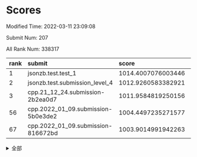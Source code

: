 # Scores

Modified Time: 2022-03-11 23:09:08

Submit Num: 207

All Rank Num: 338317

| rank |               submit               |       score        |       sigma        | pk_num |
| :--- | :--------------------------------- | :----------------- | :----------------- | :----- |
| 1    | jsonzb.test.test_1                 | 1014.4007076003446 | 0.8246158921588703 | 6534   |
| 2    | jsonzb.test.submission_level_4     | 1012.9260583382921 | 0.8202807421779614 | 6539   |
| 3    | cpp.21_12_24.submission-2b2ea0d7   | 1011.9584819250156 | 0.7727514540254257 | 6533   |
| 56   | cpp.2022_01_09.submission-5b0e3de2 | 1004.4497235271577 | 0.7121565985229177 | 6541   |
| 67   | cpp.2022_01_09.submission-816672bd | 1003.9014991942263 | 0.7145759489780644 | 6534   |


<details>
<summary>全部</summary>

| rank |                 submit                 |       score        |       sigma        | pk_num |
| :--- | :------------------------------------- | :----------------- | :----------------- | :----- |
| 1    | jsonzb.test.test_1                     | 1014.4007076003446 | 0.8246158921588703 | 6534   |
| 2    | jsonzb.test.submission_level_4         | 1012.9260583382921 | 0.8202807421779614 | 6539   |
| 3    | cpp.21_12_24.submission-2b2ea0d7       | 1011.9584819250156 | 0.7727514540254257 | 6533   |
| 4    | gobigger.level_3.submission_level_3_2  | 1011.802600800946  | 0.7806241649452084 | 6539   |
| 5    | gobigger.level_3.submission_level_3_3  | 1011.6630480103661 | 0.7642842180417962 | 6539   |
| 6    | gobigger.level_3.submission_level_3_7  | 1011.3321358630753 | 0.7582406656269067 | 6538   |
| 7    | gobigger.level_3.submission_level_3_48 | 1011.1572608376149 | 0.7525066931296026 | 6536   |
| 8    | gobigger.level_3.submission_level_3_28 | 1011.1491792303422 | 0.7539239465917533 | 6538   |
| 9    | gobigger.level_3.submission_level_3_47 | 1011.1111350920188 | 0.7655853706270098 | 6541   |
| 10   | gobigger.level_3.submission_level_3_36 | 1010.970974105483  | 0.7720287708711394 | 6541   |
| 11   | gobigger.level_3.submission_level_3_42 | 1010.9535737020769 | 0.774922064321399  | 6539   |
| 12   | gobigger.level_3.submission_level_3_33 | 1010.9226491748306 | 0.7872632221386741 | 6541   |
| 13   | gobigger.level_3.submission_level_3_34 | 1010.9115121239706 | 0.7655967951088262 | 6535   |
| 14   | gobigger.level_3.submission_level_3_15 | 1010.9018937324416 | 0.7627712797565127 | 6536   |
| 15   | gobigger.level_3.submission_level_3_14 | 1010.7429794461535 | 0.7767687057269772 | 6539   |
| 16   | gobigger.level_3.submission_level_3_26 | 1010.5620414395729 | 0.7507490107902965 | 6535   |
| 17   | gobigger.level_3.submission_level_3_30 | 1010.531425186585  | 0.7847086236630841 | 6535   |
| 18   | gobigger.level_3.submission_level_3_22 | 1010.493990421562  | 0.7761258046931944 | 6534   |
| 19   | gobigger.level_3.submission_level_3_25 | 1010.3324094787682 | 0.76733294803487   | 6537   |
| 20   | gobigger.level_3.submission_level_3_37 | 1010.3226525469495 | 0.7673978249134261 | 6538   |
| 21   | gobigger.level_3.submission_level_3_21 | 1010.3151036632956 | 0.7450119117574349 | 6540   |
| 22   | gobigger.level_3.submission_level_3_23 | 1010.2726896245147 | 0.7737545519954795 | 6539   |
| 23   | gobigger.level_3.submission_level_3_12 | 1010.2626038297678 | 0.7481188235643792 | 6531   |
| 24   | gobigger.level_3.submission_level_3_43 | 1010.2536934696951 | 0.7777873450029266 | 6544   |
| 25   | gobigger.level_3.submission_level_3_39 | 1010.2356229154617 | 0.7667970273859553 | 6539   |
| 26   | gobigger.level_3.submission_level_3_0  | 1010.2140943449798 | 0.744549921003848  | 6540   |
| 27   | gobigger.level_3.submission_level_3_5  | 1010.2091096167185 | 0.7480625509432867 | 6540   |
| 28   | gobigger.level_3.submission_level_3_20 | 1010.1785801427243 | 0.7775447136884908 | 6537   |
| 29   | gobigger.level_3.submission_level_3_46 | 1010.158863842387  | 0.7466587113746787 | 6539   |
| 30   | gobigger.level_3.submission_level_3_41 | 1010.1429523489089 | 0.7593149541797638 | 6539   |
| 31   | gobigger.level_3.submission_level_3_31 | 1010.1328302570205 | 0.7617497276270869 | 6536   |
| 32   | gobigger.level_3.submission_level_3_24 | 1010.0358249805458 | 0.7608174227574406 | 6533   |
| 33   | gobigger.level_3.submission_level_3_9  | 1009.9753664083682 | 0.764066213694367  | 6532   |
| 34   | gobigger.level_3.submission_level_3_10 | 1009.935269535145  | 0.761244575601322  | 6533   |
| 35   | gobigger.level_3.submission_level_3_38 | 1009.9232478642635 | 0.7543993362739772 | 6536   |
| 36   | gobigger.level_3.submission_level_3_44 | 1009.8440993827563 | 0.7461004024498101 | 6538   |
| 37   | gobigger.level_3.submission_level_3_16 | 1009.8365708332283 | 0.7497575198344666 | 6536   |
| 38   | gobigger.level_3.submission_level_3_6  | 1009.8316682335361 | 0.7519609073054081 | 6540   |
| 39   | gobigger.level_3.submission_level_3_1  | 1009.7576617063654 | 0.741506418907438  | 6542   |
| 40   | gobigger.level_3.submission_level_3_11 | 1009.7011675608524 | 0.7597330639308822 | 6544   |
| 41   | gobigger.level_3.submission_level_3_40 | 1009.6654600222375 | 0.7585488190244115 | 6535   |
| 42   | gobigger.level_3.submission_level_3_49 | 1009.6044436342738 | 0.7469818964782855 | 6542   |
| 43   | gobigger.level_3.submission_level_3_32 | 1009.6017071536603 | 0.7566804166488655 | 6540   |
| 44   | gobigger.level_3.submission_level_3_13 | 1009.5796430889842 | 0.7424596239856872 | 6538   |
| 45   | gobigger.level_3.submission_level_3_8  | 1009.534200209778  | 0.7681857267977423 | 6539   |
| 46   | gobigger.level_3.submission_level_3_29 | 1009.5117025856923 | 0.7356783526542799 | 6538   |
| 47   | gobigger.level_3.submission_level_3_18 | 1009.2487030940717 | 0.7384487777304349 | 6536   |
| 48   | gobigger.level_3.submission_level_3_17 | 1009.1871103093603 | 0.7757799689473047 | 6528   |
| 49   | gobigger.level_3.submission_level_3_19 | 1009.0117772128792 | 0.7676598637637048 | 6543   |
| 50   | gobigger.level_3.submission_level_3_45 | 1008.903347747673  | 0.7497091804504948 | 6540   |
| 51   | gobigger.level_3.submission_level_3_35 | 1008.8229188367778 | 0.757076972548308  | 6533   |
| 52   | gobigger.level_3.submission_level_3_27 | 1008.6574596413362 | 0.7506204364838206 | 6539   |
| 53   | gobigger.level_3.submission_level_3_4  | 1007.9182098698461 | 0.731622666028974  | 6534   |
| 54   | gobigger.level_1.submission_level_1_16 | 1005.2975270142115 | 0.7213420832879436 | 6533   |
| 55   | gobigger.level_1.submission_level_1_29 | 1005.0595888403745 | 0.722428540947586  | 6541   |
| 56   | cpp.2022_01_09.submission-5b0e3de2     | 1004.4497235271577 | 0.7121565985229177 | 6541   |
| 57   | gobigger.level_1.submission_level_1_2  | 1004.4204715550015 | 0.7174111961081454 | 6529   |
| 58   | gobigger.level_1.submission_level_1_21 | 1004.3983195392766 | 0.7231166174001818 | 6542   |
| 59   | gobigger.level_1.submission_level_1_5  | 1004.3777519427729 | 0.7267057606768933 | 6541   |
| 60   | gobigger.level_1.submission_level_1_1  | 1004.2782026600651 | 0.7102488792201278 | 6537   |
| 61   | gobigger.level_1.submission_level_1_19 | 1004.2618446937875 | 0.730792032747726  | 6540   |
| 62   | gobigger.level_1.submission_level_1_0  | 1004.1831290232428 | 0.7134110401345517 | 6541   |
| 63   | gobigger.level_1.submission_level_1_24 | 1004.1769748235596 | 0.7152106442598618 | 6539   |
| 64   | gobigger.level_1.submission_level_1_13 | 1004.1060146450832 | 0.7208580382505324 | 6538   |
| 65   | gobigger.level_1.submission_level_1_45 | 1004.0252212532396 | 0.7165047859698003 | 6542   |
| 66   | gobigger.level_1.submission_level_1_43 | 1003.9809669152797 | 0.7144289667143271 | 6535   |
| 67   | cpp.2022_01_09.submission-816672bd     | 1003.9014991942263 | 0.7145759489780644 | 6534   |
| 68   | gobigger.level_1.submission_level_1_34 | 1003.8412736450293 | 0.7213258730430364 | 6538   |
| 69   | gobigger.level_1.submission_level_1_37 | 1003.840243677264  | 0.7065551107312449 | 6538   |
| 70   | gobigger.level_1.submission_level_1_28 | 1003.825108824217  | 0.7234176365895693 | 6537   |
| 71   | gobigger.level_1.submission_level_1_26 | 1003.7681942076379 | 0.7281189939685065 | 6533   |
| 72   | gobigger.level_1.submission_level_1_14 | 1003.7578654301178 | 0.7352501788554815 | 6537   |
| 73   | gobigger.level_1.submission_level_1_46 | 1003.7291292366316 | 0.7248243279152354 | 6539   |
| 74   | gobigger.level_1.submission_level_1_36 | 1003.6724714449225 | 0.7095837814978174 | 6535   |
| 75   | gobigger.level_1.submission_level_1_4  | 1003.5812986326688 | 0.7250689970605516 | 6542   |
| 76   | gobigger.level_1.submission_level_1_42 | 1003.5400392139195 | 0.7332892646168092 | 6535   |
| 77   | gobigger.level_1.submission_level_1_27 | 1003.3731756157575 | 0.7108112797558208 | 6531   |
| 78   | gobigger.level_1.submission_level_1_17 | 1003.367860666083  | 0.7159490578186902 | 6538   |
| 79   | gobigger.level_1.submission_level_1_38 | 1003.3537536826354 | 0.7259956366261603 | 6540   |
| 80   | gobigger.level_1.submission_level_1_25 | 1003.1800811888481 | 0.7313330556005309 | 6539   |
| 81   | gobigger.level_1.submission_level_1_33 | 1003.1691932874004 | 0.7120851922679607 | 6540   |
| 82   | gobigger.level_1.submission_level_1_35 | 1003.1048139239643 | 0.7160551081374933 | 6531   |
| 83   | gobigger.level_1.submission_level_1_31 | 1003.0144394777271 | 0.7118791510091813 | 6538   |
| 84   | gobigger.level_1.submission_level_1_9  | 1003.0045180136423 | 0.7367880106861793 | 6536   |
| 85   | gobigger.level_1.submission_level_1_3  | 1002.9094022599555 | 0.7173401500092579 | 6537   |
| 86   | gobigger.level_1.submission_level_1_48 | 1002.8205596918293 | 0.7160709991803671 | 6534   |
| 87   | gobigger.level_1.submission_level_1_44 | 1002.8107874694484 | 0.7147431380965322 | 6540   |
| 88   | gobigger.level_1.submission_level_1_49 | 1002.791278318937  | 0.6993088947226233 | 6539   |
| 89   | gobigger.level_1.submission_level_1_20 | 1002.7706276440956 | 0.7153101348389477 | 6538   |
| 90   | gobigger.level_1.submission_level_1_7  | 1002.7545454023275 | 0.7274392389800463 | 6538   |
| 91   | gobigger.level_1.submission_level_1_8  | 1002.7372075131449 | 0.7199103998868102 | 6541   |
| 92   | gobigger.level_1.submission_level_1_10 | 1002.6928138404487 | 0.7110505005085929 | 6542   |
| 93   | gobigger.level_1.submission_level_1_18 | 1002.6444331849366 | 0.7264969417953937 | 6538   |
| 94   | gobigger.level_1.submission_level_1_15 | 1002.5552919964665 | 0.7144135969107689 | 6535   |
| 95   | gobigger.level_1.submission_level_1_6  | 1002.4484649737037 | 0.7179021442656671 | 6537   |
| 96   | gobigger.level_1.submission_level_1_30 | 1002.3363125263722 | 0.7149959238224595 | 6534   |
| 97   | gobigger.level_1.submission_level_1_40 | 1002.3229118788481 | 0.718593528790669  | 6537   |
| 98   | gobigger.level_1.submission_level_1_11 | 1002.3043494518305 | 0.718279390553158  | 6531   |
| 99   | gobigger.level_1.submission_level_1_39 | 1002.2172040207486 | 0.7095673236160042 | 6536   |
| 100  | gobigger.level_1.submission_level_1_23 | 1002.2106557503383 | 0.7107456264350513 | 6539   |
| 101  | gobigger.level_1.submission_level_1_41 | 1002.1779282058483 | 0.7146557059523241 | 6541   |
| 102  | gobigger.level_1.submission_level_1_12 | 1001.9377316066318 | 0.7244144048237231 | 6542   |
| 103  | gobigger.level_1.submission_level_1_32 | 1001.8834511236288 | 0.7070906033298895 | 6539   |
| 104  | gobigger.level_1.submission_level_1_47 | 1001.6962117655567 | 0.7059756126847438 | 6542   |
| 105  | gobigger.level_1.submission_level_1_22 | 1001.6334511355196 | 0.7064736214034706 | 6532   |
| 106  | gobigger.random.submission_random_46   | 997.6127651336337  | 0.7092322652272327 | 6531   |
| 107  | gobigger.random.submission_random_35   | 997.2564751240257  | 0.7011527000560996 | 6538   |
| 108  | gobigger.random.submission_random_48   | 997.2177991493032  | 0.7074243829757063 | 6540   |
| 109  | gobigger.random.submission_random_17   | 997.1680949699535  | 0.7186205984017384 | 6538   |
| 110  | gobigger.random.submission_random_38   | 996.9143237043669  | 0.7126996168645344 | 6533   |
| 111  | gobigger.random.submission_random_3    | 996.8841467468505  | 0.7116136296035246 | 6538   |
| 112  | gobigger.random.submission_random_26   | 996.8824857961258  | 0.7179410884410725 | 6543   |
| 113  | gobigger.random.submission_random_10   | 996.5774661716915  | 0.7190595348131419 | 6539   |
| 114  | gobigger.random.submission_random_47   | 996.5654652414802  | 0.7066545571467964 | 6542   |
| 115  | gobigger.random.submission_random_34   | 996.533262781872   | 0.7322066358086134 | 6535   |
| 116  | gobigger.random.submission_random_6    | 996.5001411807293  | 0.7062852127559157 | 6539   |
| 117  | gobigger.random.submission_random_23   | 996.4732885492953  | 0.6961160306003255 | 6538   |
| 118  | gobigger.random.submission_random_16   | 996.4675223654671  | 0.7251027708594402 | 6533   |
| 119  | gobigger.random.submission_random_22   | 996.4002588064363  | 0.7064872711819641 | 6539   |
| 120  | gobigger.random.submission_random_33   | 996.352240867928   | 0.7053308037615819 | 6541   |
| 121  | gobigger.random.submission_random_39   | 996.3241160233744  | 0.7130068650254456 | 6538   |
| 122  | gobigger.random.submission_random_9    | 996.2149358277204  | 0.7038084305827164 | 6533   |
| 123  | gobigger.random.submission_random_29   | 996.205708357463   | 0.7091458111179891 | 6542   |
| 124  | gobigger.random.submission_random_45   | 996.194635282666   | 0.7113702595103103 | 6536   |
| 125  | gobigger.random.submission_random_4    | 996.1941498432902  | 0.7185246437786845 | 6539   |
| 126  | gobigger.random.submission_random_13   | 996.1681908290482  | 0.7009467990216153 | 6536   |
| 127  | gobigger.random.submission_random_5    | 996.0702162922598  | 0.6983347636600408 | 6536   |
| 128  | gobigger.random.submission_random_44   | 996.0559889230568  | 0.7228700568745102 | 6532   |
| 129  | gobigger.random.submission_random_41   | 996.0464080239691  | 0.7163190070414973 | 6535   |
| 130  | gobigger.random.submission_random_19   | 995.9248285565403  | 0.7190578088466333 | 6538   |
| 131  | gobigger.random.submission_random_49   | 995.8812878658247  | 0.7126613564742943 | 6536   |
| 132  | gobigger.random.submission_random_30   | 995.8661594936623  | 0.7071680813399223 | 6538   |
| 133  | gobigger.random.submission_random_27   | 995.8426406565213  | 0.7096196036430255 | 6542   |
| 134  | gobigger.random.submission_random_8    | 995.7662623815556  | 0.7178661542843605 | 6536   |
| 135  | gobigger.random.submission_random_0    | 995.7493997620113  | 0.7001943125599971 | 6535   |
| 136  | gobigger.random.submission_random_12   | 995.711508401795   | 0.7112069577154282 | 6532   |
| 137  | gobigger.random.submission_random_40   | 995.696749486656   | 0.7203495868185067 | 6534   |
| 138  | gobigger.random.submission_random_43   | 995.692358899093   | 0.7106938367887553 | 6541   |
| 139  | gobigger.random.submission_random_28   | 995.6904402050332  | 0.7229741027215189 | 6540   |
| 140  | gobigger.random.submission_random_32   | 995.6370252092596  | 0.7134649576639425 | 6542   |
| 141  | gobigger.random.submission_random_24   | 995.5022185825359  | 0.7334332939442832 | 6528   |
| 142  | gobigger.random.submission_random_21   | 995.4751737369941  | 0.7074010928178206 | 6545   |
| 143  | gobigger.random.submission_random_42   | 995.4655874053389  | 0.7117468551942276 | 6535   |
| 144  | gobigger.random.submission_random_31   | 995.4394301843683  | 0.714835841078292  | 6537   |
| 145  | gobigger.random.submission_random_15   | 995.4318883163938  | 0.7025349846463037 | 6533   |
| 146  | gobigger.random.submission_random_36   | 995.3522780958058  | 0.7093560305372968 | 6543   |
| 147  | gobigger.random.submission_random_2    | 995.3167513134429  | 0.7144335546814421 | 6537   |
| 148  | gobigger.random.submission_random_37   | 995.2490990127624  | 0.7165965186782075 | 6537   |
| 149  | gobigger.random.submission_random_11   | 995.1828372703004  | 0.7127490234142492 | 6538   |
| 150  | gobigger.random.submission_random_14   | 995.034568426185   | 0.7267192261058353 | 6544   |
| 151  | gobigger.random.submission_random_18   | 995.0166695632115  | 0.7105583009519991 | 6540   |
| 152  | gobigger.random.submission_random_20   | 994.981147828963   | 0.7293677690063913 | 6534   |
| 153  | gobigger.level_2.submission_level_2_47 | 994.9779636384206  | 0.7180476925084422 | 6538   |
| 154  | gobigger.random.submission_random_25   | 994.9378849725163  | 0.7284838906515595 | 6537   |
| 155  | gobigger.random.submission_random_1    | 994.6306859001703  | 0.7071503222034962 | 6540   |
| 156  | gobigger.level_2.submission_level_2_40 | 994.1384833505705  | 0.737903468432375  | 6540   |
| 157  | gobigger.random.submission_random_7    | 993.936187712601   | 0.7203575537615959 | 6534   |
| 158  | gobigger.level_2.submission_level_2_17 | 993.8849633291948  | 0.7430876209741979 | 6536   |
| 159  | gobigger.level_2.submission_level_2_30 | 993.4414634519806  | 0.7324930622390499 | 6534   |
| 160  | gobigger.level_2.submission_level_2_43 | 993.3483355938413  | 0.7384521004009275 | 6536   |
| 161  | gobigger.level_2.submission_level_2_25 | 993.290418859304   | 0.7314790544740917 | 6535   |
| 162  | gobigger.level_2.submission_level_2_39 | 993.1797831424752  | 0.7260985734784875 | 6540   |
| 163  | gobigger.level_2.submission_level_2_34 | 993.0368719194605  | 0.7307358679928394 | 6538   |
| 164  | gobigger.level_2.submission_level_2_33 | 993.0071189981556  | 0.7258186413989264 | 6539   |
| 165  | gobigger.level_2.submission_level_2_3  | 992.8482045358876  | 0.7388170177242621 | 6540   |
| 166  | gobigger.level_2.submission_level_2_23 | 992.8447194436737  | 0.7433371560341024 | 6538   |
| 167  | gobigger.level_2.submission_level_2_27 | 992.6614788292945  | 0.7401874399995306 | 6539   |
| 168  | gobigger.level_2.submission_level_2_12 | 992.6332124628929  | 0.7429240207805211 | 6540   |
| 169  | gobigger.level_2.submission_level_2_24 | 992.5517078762247  | 0.7360075486330198 | 6536   |
| 170  | gobigger.level_2.submission_level_2_38 | 992.4926171070325  | 0.7491256917723841 | 6541   |
| 171  | gobigger.level_2.submission_level_2_35 | 992.3838799690495  | 0.7539678256116917 | 6535   |
| 172  | gobigger.level_2.submission_level_2_18 | 992.3620735491618  | 0.7563063169672604 | 6532   |
| 173  | gobigger.level_2.submission_level_2_46 | 992.3493488248938  | 0.744074145019986  | 6540   |
| 174  | gobigger.level_2.submission_level_2_8  | 992.3491346609036  | 0.7530869700144821 | 6534   |
| 175  | gobigger.level_2.submission_level_2_20 | 992.2895102116067  | 0.7656103942938676 | 6540   |
| 176  | gobigger.level_2.submission_level_2_7  | 992.246683881145   | 0.7555690480755409 | 6534   |
| 177  | gobigger.level_2.submission_level_2_21 | 992.2276870238263  | 0.7404764928442447 | 6537   |
| 178  | gobigger.level_2.submission_level_2_2  | 992.1574432983205  | 0.7420855980073053 | 6535   |
| 179  | gobigger.level_2.submission_level_2_49 | 992.1477447861432  | 0.7396015337453028 | 6537   |
| 180  | gobigger.level_2.submission_level_2_48 | 992.0858204247997  | 0.7411981159267386 | 6542   |
| 181  | gobigger.level_2.submission_level_2_10 | 992.0810224027865  | 0.7435908646017871 | 6538   |
| 182  | gobigger.level_2.submission_level_2_9  | 992.0796210768053  | 0.7282438466411304 | 6540   |
| 183  | gobigger.level_2.submission_level_2_19 | 991.9991036669808  | 0.7510938867721416 | 6540   |
| 184  | gobigger.level_2.submission_level_2_5  | 991.9733405762671  | 0.7557970198927932 | 6544   |
| 185  | gobigger.level_2.submission_level_2_22 | 991.9581881440323  | 0.7412809475042909 | 6536   |
| 186  | gobigger.level_2.submission_level_2_45 | 991.9071511075701  | 0.7467882981705491 | 6538   |
| 187  | gobigger.level_2.submission_level_2_11 | 991.8866598884331  | 0.7421602004128295 | 6540   |
| 188  | gobigger.level_2.submission_level_2_15 | 991.78779027523    | 0.7402170149073187 | 6537   |
| 189  | gobigger.level_2.submission_level_2_16 | 991.7545917625114  | 0.7496761111493604 | 6532   |
| 190  | gobigger.level_2.submission_level_2_29 | 991.6470213462985  | 0.7480746096857493 | 6542   |
| 191  | gobigger.level_2.submission_level_2_36 | 991.5334763090756  | 0.7507261049337903 | 6537   |
| 192  | gobigger.level_2.submission_level_2_31 | 991.4127157448121  | 0.7316701380859061 | 6537   |
| 193  | gobigger.level_2.submission_level_2_14 | 991.4018195858658  | 0.7531709623081181 | 6537   |
| 194  | gobigger.level_2.submission_level_2_26 | 991.3532108371625  | 0.7568005339128298 | 6531   |
| 195  | gobigger.level_2.submission_level_2_42 | 991.1154662922104  | 0.7716181147093609 | 6538   |
| 196  | gobigger.level_2.submission_level_2_41 | 991.1122750363259  | 0.7591367011901055 | 6538   |
| 197  | gobigger.level_2.submission_level_2_37 | 991.0854243862816  | 0.7666848609496625 | 6535   |
| 198  | gobigger.level_2.submission_level_2_4  | 991.0726036037718  | 0.7502891687634853 | 6541   |
| 199  | gobigger.level_2.submission_level_2_6  | 991.0444016567303  | 0.7792769870787737 | 6536   |
| 200  | gobigger.level_2.submission_level_2_28 | 990.750190448124   | 0.7607912048864468 | 6537   |
| 201  | gobigger.level_2.submission_level_2_0  | 990.6292111569786  | 0.7489332588232013 | 6541   |
| 202  | gobigger.level_2.submission_level_2_1  | 990.5805143199836  | 0.7650639563440003 | 6537   |
| 203  | gobigger.level_2.submission_level_2_32 | 990.2836106215739  | 0.7740919602952625 | 6541   |
| 204  | gobigger.level_2.submission_level_2_13 | 989.685362823105   | 0.778340393653868  | 6539   |
| 205  | gobigger.level_2.submission_level_2_44 | 989.341656566945   | 0.7886368803253714 | 6541   |
| 206  | gobigger.none.submission_none_1        | 978.9941597185274  | 1.2296267383590234 | 6537   |
| 207  | gobigger.none.submission_none_0        | 977.0811001697692  | 1.3405758312601002 | 6533   |

</details>